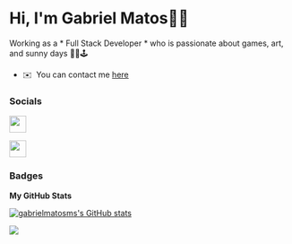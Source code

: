 Hi, I'm Gabriel Matos👋🏻
==============================

Working as a * Full Stack Developer * who is passionate about games, art, and sunny days 👨‍🎨🕹️

* ✉️  You can contact me [here](https://my-portfolio-gaamatoss.vercel.app/)

### Socials
  
<a href="http://www.instagram.com/gaamatoss" target="_blank" rel="noreferrer"><img src="https://raw.githubusercontent.com/danielcranney/readme-generator/main/public/icons/socials/instagram.svg" width="30" height="30" /></a>
  
<a href="https://www.linkedin.com/in/gabrielmms" target="_blank" rel="noreferrer"><img src="https://raw.githubusercontent.com/danielcranney/readme-generator/main/public/icons/socials/linkedin.svg" width="30" height="30"/></a>
</p>

### Badges

<b>My GitHub Stats</b>

<a href="http://www.github.com/gabrielmatosms"><img src="https://github-readme-stats.vercel.app/api?username=gabrielmatosms&show_icons=true&hide=&count_private=true&title_color=ef4444&text_color=ffffff&icon_color=0891b2&bg_color=1c1917&hide_border=true&show_icons=true" alt="gabrielmatosms's GitHub stats" /></a>

<a href="http://www.github.com/gabrielmatosms"><img src="https://github-readme-streak-stats.herokuapp.com/?user=gabrielmatosms&stroke=ffffff&background=1c1917&ring=ef4444&fire=ef4444&currStreakNum=ffffff&currStreakLabel=ef4444&sideNums=ffffff&sideLabels=ffffff&dates=ffffff&hide_border=true" /></a>
